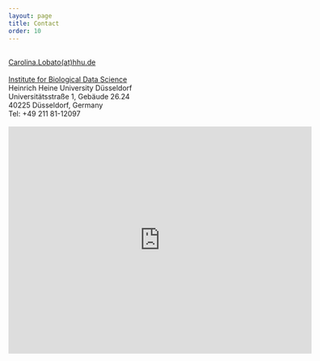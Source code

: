 ```yaml
---
layout: page
title: Contact
order: 10
---
```


<div id="contact">
  <!-- <h1 class="pageTitle">Contact Me</h1> -->
  <div class="post">
    <br>
 <div class="intro"><a href="mailto:Carolina.Lobato(at)hhu.de">Carolina.Lobato(at)hhu.de</a> 
 </div>
 <br>
<a href="https://www.biological-data-science.hhu.de/">Institute for Biological Data Science</a>
 <br>
Heinrich Heine University Düsseldorf 
 <br>
Universitätsstraße 1, Gebäude 26.24
<br>
40225 Düsseldorf, Germany
 <br>
Tel: +49 211 81-12097
  <br>
   <br>
<iframe src="https://www.google.com/maps/embed?pb=!1m18!1m12!1m3!1d20006.890871909454!2d6.792862538973838!3d51.18477818857919!2m3!1f0!2f0!3f0!3m2!1i1024!2i768!4f13.1!3m3!1m2!1s0x47b8cb19eb5acb33%3A0xc9099993c2c45dde!2sInstitut%20f%C3%BCr%20Biological%20Data%20Science!5e0!3m2!1sen!2sde!4v1750522970203!5m2!1sen!2sde" width="600" height="450" style="border:0;" allowfullscreen="" loading="lazy" referrerpolicy="no-referrer-when-downgrade"></iframe>